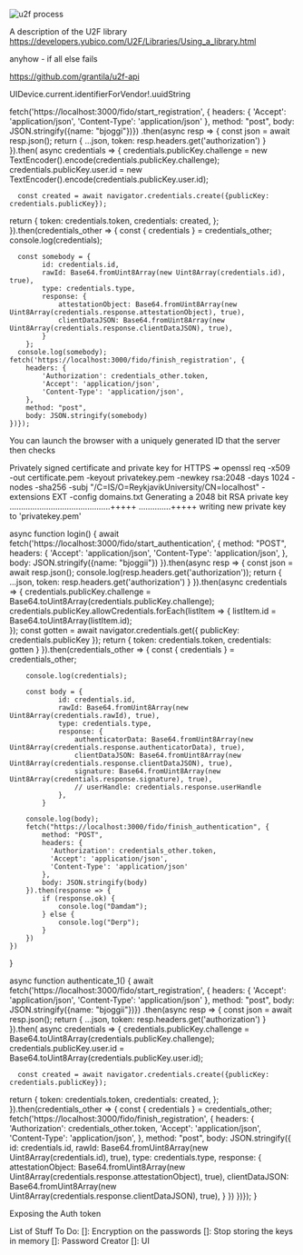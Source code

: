 ![u2f process](https://developers.yubico.com/U2F/Libraries/Using_a_library__1.png)

A description of the U2F library
https://developers.yubico.com/U2F/Libraries/Using_a_library.html

anyhow - if all else fails


https://github.com/grantila/u2f-api

UIDevice.current.identifierForVendor!.uuidString




fetch('https://localhost:3000/fido/start_registration', {
headers: {
'Accept': 'application/json',
'Content-Type': 'application/json'
},
method: "post",
body: JSON.stringify({name: "bjoggi"})})
.then(async resp => {
const json = await resp.json();
return {
...json, token: resp.headers.get('authorization')
}
}).then(
async credentials =>  {
credentials.publicKey.challenge = new TextEncoder().encode(credentials.publicKey.challenge);
credentials.publicKey.user.id = new TextEncoder().encode(credentials.publicKey.user.id);

      const created = await navigator.credentials.create({publicKey: credentials.publicKey});
return {
token: credentials.token,
credentials: created,
};
}).then(credentials_other => {
const { credentials } = credentials_other;
console.log(credentials);

      const somebody = {
            id: credentials.id,
            rawId: Base64.fromUint8Array(new Uint8Array(credentials.id), true),
            type: credentials.type,
            response: {
                attestationObject: Base64.fromUint8Array(new Uint8Array(credentials.response.attestationObject), true),
                clientDataJSON: Base64.fromUint8Array(new Uint8Array(credentials.response.clientDataJSON), true),
            }
        };
      console.log(somebody);
    fetch('https://localhost:3000/fido/finish_registration', {
        headers: {
            'Authorization': credentials_other.token,
            'Accept': 'application/json',
            'Content-Type': 'application/json',
        },
        method: "post",
        body: JSON.stringify(somebody)
    })});

You can launch the browser with a uniquely generated ID that the server then 
checks

Privately signed certificate and private key for HTTPS
↠ openssl req -x509 -out certificate.pem -keyout privatekey.pem -newkey rsa:2048 -days 1024 -nodes -sha256 -subj "/C=IS/O=ReykjavikUniversity/CN=localhost" -extensions EXT -config domains.txt
Generating a 2048 bit RSA private key
............................................+++++
..............+++++
writing new private key to 'privatekey.pem'



async function login() {
await fetch('https://localhost:3000/fido/start_authentication', {
method: "POST",
headers: {
'Accept': 'application/json',
'Content-Type': 'application/json',
},
body: JSON.stringify({name: "bjoggii"})
}).then(async resp => {
const json = await resp.json();
console.log(resp.headers.get('authorization'));
return {
...json,
token: resp.headers.get('authorization')
}
}).then(async credentials => {
credentials.publicKey.challenge = Base64.toUint8Array(credentials.publicKey.challenge);
credentials.publicKey.allowCredentials.forEach(listItem => {
listItem.id = Base64.toUint8Array(listItem.id);            
});
const gotten = await navigator.credentials.get({ publicKey: credentials.publicKey });
return { token: credentials.token, credentials: gotten }
}).then(credentials_other => {
const { credentials } = credentials_other;

        console.log(credentials);

        const body = {
                id: credentials.id,
                rawId: Base64.fromUint8Array(new Uint8Array(credentials.rawId), true),
                type: credentials.type,
                response: {
                    authenticatorData: Base64.fromUint8Array(new Uint8Array(credentials.response.authenticatorData), true),
                    clientDataJSON: Base64.fromUint8Array(new Uint8Array(credentials.response.clientDataJSON), true),
                    signature: Base64.fromUint8Array(new Uint8Array(credentials.response.signature), true),
                    // userHandle: credentials.response.userHandle
                },
            }

        console.log(body);
        fetch("https://localhost:3000/fido/finish_authentication", {
            method: "POST",
            headers: {
              'Authorization': credentials_other.token,  
              'Accept': 'application/json',
              'Content-Type': 'application/json'
            },
            body: JSON.stringify(body)
        }).then(response => {
            if (response.ok) {
                console.log("Damdam");
            } else {
                console.log("Derp");
            }
        })
    })
}

async function authenticate_1() {
await fetch('https://localhost:3000/fido/start_registration', {
headers: {
'Accept': 'application/json',
'Content-Type': 'application/json'
},
method: "post",
body: JSON.stringify({name: "bjoggii"})})
.then(async resp => {
const json = await resp.json();
return {
...json, token: resp.headers.get('authorization')
}
}).then(
async credentials => {
credentials.publicKey.challenge = Base64.toUint8Array(credentials.publicKey.challenge);
credentials.publicKey.user.id = Base64.toUint8Array(credentials.publicKey.user.id);

      const created = await navigator.credentials.create({publicKey: credentials.publicKey});
return {
token: credentials.token,
credentials: created,
};
}).then(credentials_other => {
const { credentials } = credentials_other;
fetch('https://localhost:3000/fido/finish_registration', {
headers: {
'Authorization': credentials_other.token,
'Accept': 'application/json',
'Content-Type': 'application/json',
},
method: "post",
body: JSON.stringify({
id: credentials.id,
rawId: Base64.fromUint8Array(new Uint8Array(credentials.id), true),
type: credentials.type,
response: {
attestationObject: Base64.fromUint8Array(new Uint8Array(credentials.response.attestationObject), true),
clientDataJSON: Base64.fromUint8Array(new Uint8Array(credentials.response.clientDataJSON), true),
}
})
})});
}

Exposing the Auth token

List of Stuff To Do:
[]: Encryption on the passwords
[]: Stop storing the keys in memory
[]: Password Creator
[]: UI

